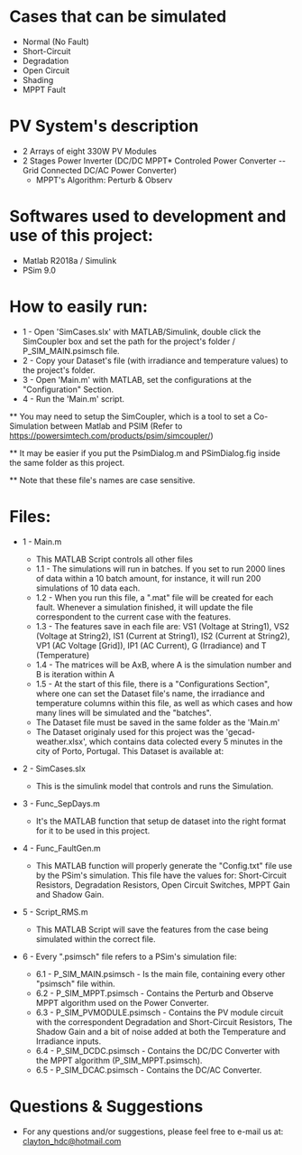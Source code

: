 # Cases that can be simulated
* Normal (No Fault)
* Short-Circuit
* Degradation
* Open Circuit
* Shading 
* MPPT Fault

# PV System's description

* 2 Arrays of eight 330W PV Modules
* 2 Stages Power Inverter (DC/DC MPPT* Controled Power Converter -- Grid Connected DC/AC Power Converter)
  * MPPT's Algorithm: Perturb & Observ
  
# Softwares used to development and use of this project:

* Matlab R2018a / Simulink
* PSim 9.0

# How to easily run:
  * 1 - Open 'SimCases.slx' with MATLAB/Simulink, double click the SimCoupler box and set the path for the project's folder / P_SIM_MAIN.psimsch file.
* 2 - Copy your Dataset's file (with irradiance and temperature values) to the project's folder.
* 3 - Open 'Main.m' with MATLAB, set the configurations at the "Configuration" Section.
* 4 - Run the 'Main.m' script.

** You may need to setup the SimCoupler, which is a tool to set a Co-Simulation between Matlab and PSIM (Refer to https://powersimtech.com/products/psim/simcoupler/)

** It may be easier if you put the PsimDialog.m and PSimDialog.fig inside the same folder as this project.

** Note that these file's names are case sensitive.

# Files:
* 1 - Main.m
  * This MATLAB Script controls all other files
  *	1.1 - The simulations will run in batches. If you set to run 2000 lines of data within a 10 batch amount, for instance, it will run 200 simulations of 10 data each.
  *	1.2 - When you run this file, a ".mat" file will be created for each fault. Whenever a simulation finished, it will update the file correspondent to the current case with the features.
  *	1.3 - The features save in each file are: VS1 (Voltage at String1), VS2 (Voltage at String2), IS1 (Current at String1), IS2 (Current at String2), VP1 (AC Voltage [Grid]), IP1 (AC Current), G (Irradiance) and T (Temperature)
  *	1.4 - The matrices will be  AxB, where A is the simulation number and B is iteration within A
  *	1.5 - At the start of this file, there is a "Configurations Section", where one can set the Dataset file's name, the irradiance and temperature columns within this file, as well as which cases and how many lines will be simulated and the "batches".
  * The Dataset file must be saved in the same folder as the 'Main.m' 
  * The Dataset originaly used for this project was the 'gecad-weather.xlsx', which contains data colected every 5 minutes in the city of Porto, Portugal. This Dataset is available at:

* 2 - SimCases.slx
  *	This is the simulink model that controls and runs the Simulation.

* 3 - Func_SepDays.m
  *	It's the MATLAB function that setup de dataset into the right format for it to be used in this project.

* 4 - Func_FaultGen.m
  *	This MATLAB function will properly generate the "Config.txt" file use by the PSim's simulation. This file have the values for: Short-Circuit Resistors, Degradation Resistors, Open Circuit Switches, MPPT Gain and Shadow Gain.
	
* 5 - Script_RMS.m
  *	This MATLAB Script will save the features from the case being simulated within the correct file.

* 6 - Every ".psimsch" file refers to a PSim's simulation file:
  *	6.1 - P_SIM_MAIN.psimsch - Is the main file, containing every other "psimsch" file within.
  *	6.2 - P_SIM_MPPT.psimsch - Contains the Perturb and Observe MPPT algorithm used on the Power Converter.
  *	6.3 - P_SIM_PVMODULE.psimsch - Contains the PV module circuit with the correspondent Degradation and Short-Circuit Resistors, The Shadow Gain and a bit of noise added at both the Temperature and Irradiance inputs.
  *	6.4 - P_SIM_DCDC.psimsch - Contains the DC/DC Converter with the MPPT algorithm (P_SIM_MPPT.psimsch).
  *	6.5 - P_SIM_DCAC.psimsch - Contains the DC/AC Converter.
  
  
 # Questions & Suggestions
  * For any questions and/or suggestions, please feel free to e-mail us at: clayton_hdc@hotmail.com
